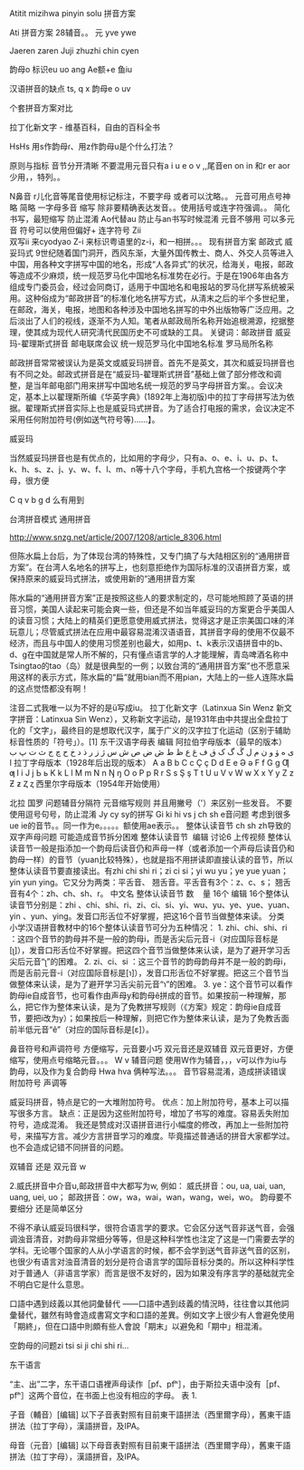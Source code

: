 Atitit mizihwa pinyin solu 拼音方案

Ati 拼音方案
28辅音。。
元 yve ywe

Jaeren  zaren
Juji  zhuzhi  chin   cyen 

韵母o 标识eu uo ang 
Ae额+e
鱼iu  



汉语拼音的缺点 ts,  q x  韵母e o uv 

个套拼音方案对比

拉丁化新文字 - 维基百科，自由的百科全书



HsHs
用s作韵母ɾ、用z作韵母u是个什么打法？


原则与指标
音节分开清晰
不要混用元音只有a i u e o v ,,尾音en on in 和r er aor少用，，特列。。

N鼻音 r儿化音等尾音使用标记标注，不要字母
或者可以沈略。。
元音可用点号神略
简略 一字母多音 缩写
除非要精确表达发音。。使用括号或连字符强调。。
简化书写，最短缩写
防止混淆
Ao代替au  防止与an书写时候混淆
元音不够用 可以多元音
符号可以使用但偏好+ 连字符号
Zii   
双写ii 来cyodyao
Z-i 来标识粤语里的z-i，和一相拼。。。
现有拼音方案  邮政式  威妥玛式
9世纪随着国门洞开，西风东渐，大量外国传教士、商人、外交人员等进入中国，用各种文字拼写中国的地名，形成“人各异式”的状况，给海关，电报，邮政等造成不少麻烦，统一规范罗马化中国地名标准势在必行。于是在1906年由各方组成专门委员会，经过会同商订，适用于中国地名和电报站的罗马化拼写系统被采用。这种俗成为“邮政拼音”的标准化地名拼写方式，从淸末之后的半个多世纪里，在邮政，海关，电报，地图和各种涉及中国地名拼写的中外出版物等广泛应用。之后淡出了人们的视线，逐渐不为人知。笔者从邮政局所名称开始追根溯源，挖据整理，使其成为现代人研究淸代民国历史不可或缺的工具。
关键词：邮政拼音 威妥玛-翟理斯式拼音 邮电联席会议 统一规范罗马化中国地名标准 罗马局所名称



邮政拼音常常被误认为是英文或威妥玛拼音。首先不是英文，其次和威妥玛拼音也有不同之处。邮政式拼音是在“威妥玛-翟理斯式拼音”基础上做了部分修改和调整，是当年邮电部门用来拼写中国地名统一规范的罗马字母拼音方案。。会议决定，基本上以翟理斯所编《华英字典》(1892年上海初版)中的拉丁字母拼写法为依据。翟理斯式拼音实际上也是威妥玛式拼音。为了适合打电报的需求，会议决定不采用任何附加符号(例如送气符号等)……】。 


威妥玛

当然威妥玛拼音也是有优点的，比如用的字母少，只有a、o、e、i、u、p、t、k、h、s、z、j、y、w、f、l、m、n等十八个字母，手机九宫格一个按键两个字母，很方便

C q v b g d 么有用到

台湾拼音模式  通用拼音

http://www.snzg.net/article/2007/1208/article_8306.html

但陈水扁上台后，为了体现台湾的特殊性，又专门搞了与大陆相区别的“通用拼音方案”。在台湾人名地名的拼写上，也刻意拒绝作为国际标准的汉语拼音方案，或保持原来的威妥玛式拼法，或使用新的“通用拼音方案

陈水扁的“通用拼音方案”正是按照这些人的要求制定的，尽可能地照顾了英语的拼音习惯，美国人读起来可能会爽一些，但还是不如当年威妥玛的方案更合乎美国人的读音习惯；大陆上的精英们更愿意使用威式拼法，觉得这才是正宗美国口味的洋玩意儿；尽管威式拼法在应用中最容易混淆汉语语音，其拼音字母的使用不仅最不经济，而且与中国人的使用习惯差别也最大，如用p、t、k表示汉语拼音中的b、d、g在中国就是常人所不解的，只有懂点语言学的人才能理解，青岛啤酒名称中Tsingtao的tao（岛）就是很典型的一例；以致台湾的“通用拼音方案”也不愿意采用这样的表示方式，陈水扁的“扁”就用bian而不用pian，大陆上的一些人连陈水扁的这点觉悟都没有啊！

注音二式我唯一以为不好的是ü写成iu。
拉丁化新文字（Latinxua Sin Wenz
新文字拼音：Latinxua Sin Wenz），又称新文字运动，是1931年由中共提出全盘拉丁化的「文字」，最终目的是想取代汉字，属于广义的汉字拉丁化运动（区别于辅助标音性质的「符号」）。[1]
东干汉语字母表
编辑
阿拉伯字母版本（最早的版本）
ى ه ۋ و ن م ل ڴ گ ک ق ف غ ﻉ ﻅ ﻁ ڞ ﺽ ﺹ ش س ژ ز ر ﺫ د خ ﺡ چ ﺝ ث ﺕ پ ب ا
拉丁字母版本（1928年后出现的版本）
A a B b C c Ç ç D d E e Ə ə F f G g Ƣ ƣ I i J j Ь ь K k L l M m N n
Ŋ ŋ O o P p R r S s Ş ş T t U u V v W w X x Y y Z z Ƶ ƶ Ⱬ ⱬ
西里尔字母版本（1954年开始使用）


北拉 国罗
问题辅音分隔符
元音缩写规则
并且用撇号（'）来区别一些发音。
不要使用逗号句号，防止混淆
Jy cy sy的拼写
Gi ki hi  vs j ch sh
e音问题
考虑到很多 ue ie的音节。。同一作为e。。。。。额使用ae表示。。
整体认读音节
ch sh zh导致的双字声母问题
可能造成音节拆分困难
整体认读音节
 编辑 讨论6 上传视频
整体认读音节一般是指添加一个韵母后读音仍和声母一样（或者添加一个声母后读音仍和韵母一样）的音节（yuan比较特殊），也就是指不用拼读即直接认读的音节，所以整体认读音节要直接读出。有zhi chi shi ri；zi ci si；yi wu yu；ye yue yuan；yin yun ying。它又分为两类：平舌音、 翘舌音。平舌音有3个：z、c、s； 翘舌音有4个：zh、ch、sh、r。
中文名
整体认读音节
数    量
16个
  编辑
16个整体认读音节分别是：zhi 、chi、shi、ri、zi、ci、si、yi、wu、yu、ye、yue、yuan、yin 、yun、ying。发音口形舌位不好掌握，把这16个音节当做整体来读。
分类
小学汉语拼音教材中的16个整体认读音节可分为五种情况：
1.
zhi、chi、shi、ri ：这四个音节的韵母并不是一般的韵母i，而是舌尖后元音-i（对应国际音标是[ʅ]），发音口形舌位不好掌握。把这四个音节当做整体来认读，是为了避开学习舌尖后元音“ʅ”的困难。
2.
zi、ci、si ：这三个音节的韵母韵母并不是一般的韵母i，而是舌前元音-i（对应国际音标是[ɿ]），发音口形舌位不好掌握。把这三个音节当做整体来认读，是为了避开学习舌尖前元音“ɿ”的困难。
3.
ye：这个音节可以看作韵母ie自成音节，也可看作由声母y和韵母ê拼成的音节。如果按前一种理解，那么，把它作为整体来认读，是为了免教拼写规则（《方案》规定：韵母ie自成音节，要把i改为y）；如果按后一种理解，则把它作为整体来认读，是为了免教舌面前半低元音“ê”（对应的国际音标是[ɛ]）。

鼻音符号和声调符号
方便缩写，元音要小巧
双元音还是双辅音
双元音更好，方便缩写，使用点号缩略元音。。。
W v 辅音问题
使用W作为辅音，，，v可以作为iu与韵母，以及作为复合韵母
Hwa  hva  俩种写法。。。
音节容易混淆，造成拼读错误
附加符号 声调等

威妥玛拼音，特点是它的一大堆附加符号。
优点：加上附加符号，基本上可以描写很多方言。
缺点：正是因为这些附加符号，增加了书写的难度。容易丢失附加符号，造成混淆。
我还是赞成对汉语拼音进行小幅度的修改，再加上一些附加符号，来描写方言。减少方言拼音学习的难度。毕竟描述普通话的拼音大家都学过。也不会造成记错不同拼音的问题。


 

双辅音 还是 双元音 w

2.威氏拼音中介音u,邮政拼音中大都写为w, 例如：
威氏拼音：ou, ua, uai, uan, uang, uei, uo；
邮政拼音：ow，wa，wai，wan，wang，wei，wo。
韵母要不要细分  还是简单区分

不得不承认威妥玛很科学，很符合语言学的要求。它会区分送气音非送气音，会强调浊音清音，对韵母非常细分等等，但是这种科学性也注定了这是一门需要去学的学科。无论哪个国家的人从小学语言的时候，都不会学到送气音非送气音的区别，也很少有语言对浊音清音的划分是符合语言学的国际音标分类的。所以这种科学性对于普通人（非语言学家）而言是很不友好的，因为如果没有序言学的基础就完全不明白它是什么意思。

口語中遇到歧義以其他詞彙替代
——口語中遇到歧義的情況時，往往會以其他詞彙替代，雖然有時會造成書寫文字和口語的差異。例如文字上很少有人會避免使用「期終」，但在口語中則頗有些人會說「期末」以避免和「期中」相混淆。


空韵母的问题zi tsi si ji chi shi ri...

 东干语言

“主、出”二字，东干语口语裡声母读作［pf、pfʰ］，由于斯拉夫语中没有［pf、pfʰ］这两个音位，在书面上也没有相应的字母。
表 1.


子音（輔音）[编辑]
以下子音表對照有目前東干語拼法（西里爾字母），舊東干語拼法（拉丁字母），漢語拼音，及IPA。


母音（元音）[编辑]
以下母音表對照有目前東干語拼法（西里爾字母），舊東干語拼法（拉丁字母），漢語拼音，及IPA。

